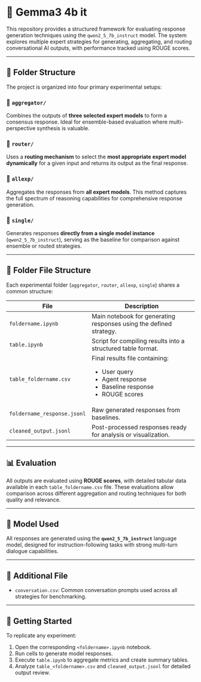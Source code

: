 # 🧠 Gemma3 4b it

This repository provides a structured framework for evaluating response generation techniques using the `qwen2_5_7b_instruct` model. The system explores multiple expert strategies for generating, aggregating, and routing conversational AI outputs, with performance tracked using ROUGE scores.

---

## 📁 Folder Structure

The project is organized into four primary experimental setups:

### 🔹 `aggregator/`
Combines the outputs of **three selected expert models** to form a consensus response. Ideal for ensemble-based evaluation where multi-perspective synthesis is valuable.

### 🔹 `router/`
Uses a **routing mechanism** to select the **most appropriate expert model dynamically** for a given input and returns its output as the final response.

### 🔹 `allexp/`
Aggregates the responses from **all expert models**. This method captures the full spectrum of reasoning capabilities for comprehensive response generation.

### 🔹 `single/`
Generates responses **directly from a single model instance** (`qwen2_5_7b_instruct`), serving as the baseline for comparison against ensemble or routed strategies.

---

## 📂 Folder File Structure

Each experimental folder (`aggregator`, `router`, `allexp`, `single`) shares a common structure:

| File | Description |
|------|-------------|
| `foldername.ipynb` | Main notebook for generating responses using the defined strategy. |
| `table.ipynb` | Script for compiling results into a structured table format. |
| `table_foldername.csv` | Final results file containing:<ul><li>User query</li><li>Agent response</li><li>Baseline response</li><li>ROUGE scores</li></ul> |
| `foldername_response.jsonl` | Raw generated responses from baselines. |
| `cleaned_output.jsonl` | Post-processed responses ready for analysis or visualization. |

---

## 📊 Evaluation

All outputs are evaluated using **ROUGE scores**, with detailed tabular data available in each `table_foldername.csv` file. These evaluations allow comparison across different aggregation and routing techniques for both quality and relevance.

---

## 🤖 Model Used

All responses are generated using the **`qwen2_5_7b_instruct`** language model, designed for instruction-following tasks with strong multi-turn dialogue capabilities.

---

## 📌 Additional File

- `conversation.csv`: Common conversation prompts used across all strategies for benchmarking.

---

## 🚀 Getting Started

To replicate any experiment:
1. Open the corresponding `<foldername>.ipynb` notebook.
2. Run cells to generate model responses.
3. Execute `table.ipynb` to aggregate metrics and create summary tables.
4. Analyze `table_<foldername>.csv` and `cleaned_output.jsonl` for detailed output review.


